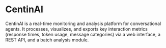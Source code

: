 # CentinAI

CentinAI is a real-time monitoring and analysis platform for conversational agents. It processes, visualizes, and exports key interaction metrics (response times, token usage, message categories) via a web interface, a REST API, and a batch analysis module.
